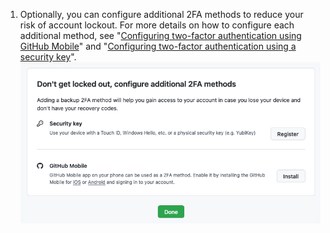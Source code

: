 1. Optionally, you can configure additional 2FA methods to reduce your risk of account lockout. For more details on how to configure each additional method, see "[Configuring two-factor authentication using GitHub Mobile](/articles/configuring-two-factor-authentication#configuring-two-factor-authentication-using-github-mobile)" and "[Configuring two-factor authentication using a security key](/articles/configuring-two-factor-authentication#configuring-two-factor-authentication-using-a-security-key)".
![Additional two-factor methods section](/assets/images/help/2fa/2fa-enrollment-additional-methods.png)
